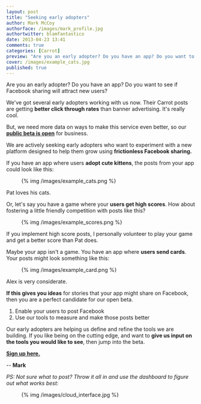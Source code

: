 ```yaml
---
layout: post
title: "Seeking early adopters"
author: Mark McCoy
authorface: /images/mark_profile.jpg
authortwitter: blamfantastico
date: 2013-04-23 13:41
comments: true
categories: [Carrot]
preview: "Are you an early adopter? Do you have an app? Do you want to see if Facebook sharing will attract new users?"
cover: /images/example_cats.jpg
published: true
---
```


<p class="lead foo">Are you an early adopter? Do you have an app? Do you want to see if Facebook sharing will attract new users?</p>

We've got several early adopters working with us now. Their Carrot posts are getting __better click through rates__ than banner advertising. It's really cool. 

But, we need more data on ways to make this service even better, so our __[public beta is open](https://gocarrot.com/developers/sign_up?referrer=blog)__ for business.

We are actively seeking early adopters who want to experiment with a new platform designed to help them grow using __frictionless Facebook sharing.__

If you have an app where users __adopt cute kittens__, the posts from your app could look like this: 

<figure class="thumbnail">
  {% img /images/example_cats.png %}
</figure>

Pat loves his cats. 

Or, let's say you have a game where your __users get high scores__. How about fostering a little friendly competition with posts like this?

<figure class="thumbnail">
  {% img /images/example_scores.png %}
</figure>

If you implement high score posts, I personally volunteer to play your game and get a better score than Pat does.

Maybe your app isn't a game. You have an app where __users send cards__. Your posts might look something like this: 

<figure class="thumbnail">
  {% img /images/example_card.png %}
</figure>

Alex is very considerate. 

__If this gives you ideas__ for stories that your app might share on Facebook, then you are a perfect candidate for our open beta.

<ol>
  <li>Enable your users to post Facebook</li>
  <li>Use our tools to measure and make those posts better</li>
</ol>

Our early adopters are helping us define and refine the tools we are building. If you like being on the cutting edge, and want to __give us input on the tools you would like to see__, then jump into the beta. 

__[Sign up here.](https://gocarrot.com/developers/sign_up?referrer=blog)__

-- __Mark__

<em>PS: Not sure what to post? Throw it all in and use the dashboard to figure out what works best:</em>

<figure class="thumbnail">
  {% img /images/cloud_interface.jpg %}
</figure>
